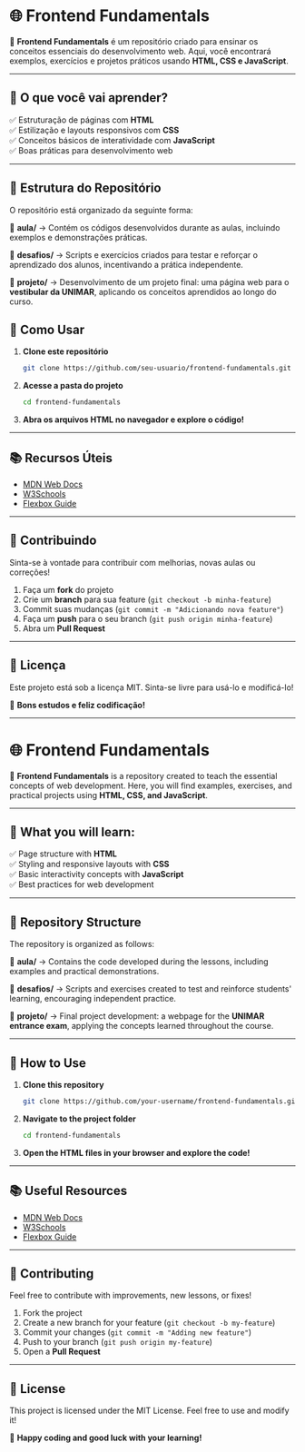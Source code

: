 # 🌐 Frontend Fundamentals  

📌 **Frontend Fundamentals** é um repositório criado para ensinar os conceitos essenciais do desenvolvimento web. Aqui, você encontrará exemplos, exercícios e projetos práticos usando **HTML, CSS e JavaScript**.  

---

## 🚀 O que você vai aprender?  
✅ Estruturação de páginas com **HTML**  
✅ Estilização e layouts responsivos com **CSS**  
✅ Conceitos básicos de interatividade com **JavaScript**  
✅ Boas práticas para desenvolvimento web  

---

## 📁 Estrutura do Repositório  

O repositório está organizado da seguinte forma:  

📂 **aula/** → Contém os códigos desenvolvidos durante as aulas, incluindo exemplos e demonstrações práticas.  

📂 **desafios/** → Scripts e exercícios criados para testar e reforçar o aprendizado dos alunos, incentivando a prática independente.  

📂 **projeto/** → Desenvolvimento de um projeto final: uma página web para o **vestibular da UNIMAR**, aplicando os conceitos aprendidos ao longo do curso.  

## 📜 Como Usar  

1. **Clone este repositório**  
   ```bash
   git clone https://github.com/seu-usuario/frontend-fundamentals.git
   ```
2. **Acesse a pasta do projeto**  
   ```bash
   cd frontend-fundamentals
   ```
3. **Abra os arquivos HTML no navegador e explore o código!**  

---

## 📚 Recursos Úteis  

- [MDN Web Docs](https://developer.mozilla.org/pt-BR/)  
- [W3Schools](https://www.w3schools.com/)  
- [Flexbox Guide](https://css-tricks.com/snippets/css/a-guide-to-flexbox/)  

---

## 🤝 Contribuindo  

Sinta-se à vontade para contribuir com melhorias, novas aulas ou correções!  

1. Faça um **fork** do projeto  
2. Crie um **branch** para sua feature (`git checkout -b minha-feature`)  
3. Commit suas mudanças (`git commit -m "Adicionando nova feature"`)  
4. Faça um **push** para o seu branch (`git push origin minha-feature`)  
5. Abra um **Pull Request**  

---

## 📝 Licença  

Este projeto está sob a licença MIT. Sinta-se livre para usá-lo e modificá-lo!  

🚀 **Bons estudos e feliz codificação!**  

---

# 🌐 Frontend Fundamentals  

📌 **Frontend Fundamentals** is a repository created to teach the essential concepts of web development. Here, you will find examples, exercises, and practical projects using **HTML, CSS, and JavaScript**.  

---

## 🚀 What you will learn:  
✅ Page structure with **HTML**  
✅ Styling and responsive layouts with **CSS**  
✅ Basic interactivity concepts with **JavaScript**  
✅ Best practices for web development  

---

## 📁 Repository Structure  

The repository is organized as follows:  

📂 **aula/** → Contains the code developed during the lessons, including examples and practical demonstrations.  

📂 **desafios/** → Scripts and exercises created to test and reinforce students' learning, encouraging independent practice.  

📂 **projeto/** → Final project development: a webpage for the **UNIMAR entrance exam**, applying the concepts learned throughout the course.  

---

## 📜 How to Use  

1. **Clone this repository**  
   ```bash
   git clone https://github.com/your-username/frontend-fundamentals.git
   ```
2. **Navigate to the project folder**  
   ```bash
   cd frontend-fundamentals
   ```
3. **Open the HTML files in your browser and explore the code!**  

---

## 📚 Useful Resources  

- [MDN Web Docs](https://developer.mozilla.org/en-US/)  
- [W3Schools](https://www.w3schools.com/)  
- [Flexbox Guide](https://css-tricks.com/snippets/css/a-guide-to-flexbox/)  

---

## 🤝 Contributing  

Feel free to contribute with improvements, new lessons, or fixes!  

1. Fork the project  
2. Create a new branch for your feature (`git checkout -b my-feature`)  
3. Commit your changes (`git commit -m "Adding new feature"`)  
4. Push to your branch (`git push origin my-feature`)  
5. Open a **Pull Request**  

---

## 📝 License  

This project is licensed under the MIT License. Feel free to use and modify it!  

🚀 **Happy coding and good luck with your learning!**  
```